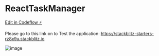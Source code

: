 # ReactTaskManager

[Edit in Codeflow ⚡️](https://stackblitz.com/~/github.com/bereket-tadesse/ReactTaskManager)

Please go to this link on to Test the application: https://stackblitz-starters-rz8x9u.stackblitz.io

![image](https://github.com/bereket-tadesse/ReactTaskManager/assets/84309246/4346a795-5ae9-4015-978c-acab85d57b18)

